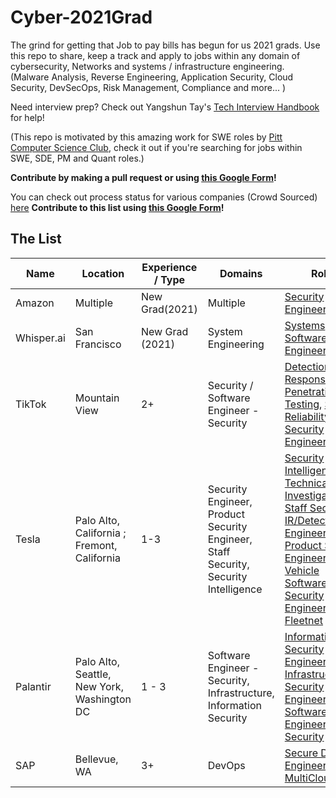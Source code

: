 # Cyber-2021Grad

The grind for getting that Job to pay bills has begun for us 2021 grads. Use this repo to share, keep a track and apply to jobs within any domain of cybersecurity, Networks and systems / infrastructure engineering. 
(Malware Analysis, Reverse Engineering, Application Security, Cloud Security, DevSecOps, Risk Management, Compliance and more... )

Need interview prep? Check out Yangshun Tay's [Tech Interview Handbook](https://yangshun.github.io/tech-interview-handbook/) for help!

(This repo is motivated by this amazing work for SWE roles by [Pitt Computer Science Club](https://github.com/Pitt-CSC/NewGrad-2021), check it out if you're searching for jobs within SWE, SDE, PM and Quant roles.)

**Contribute by making a pull request or using [this Google Form](https://forms.gle/RwVw8jk7dQuK7tUh7)!**

You can check out process status for various companies (Crowd Sourced) [here](https://docs.google.com/spreadsheets/d/1KyHBRVw7PUy0RKciFmAco-vgj_DSMQDf5fZdsggkqFQ/edit?usp=sharing)
**Contribute to this list using [this Google Form](https://forms.gle/WpCKUfUTMX81s4b16)!**

## The List

| Name  |  Location |  Experience / Type | Domains | Roles |
| --- |---|----| ---- | ---- |
|Amazon | Multiple | New Grad(2021) | Multiple |[Security Engineer](https://www.amazon.jobs/en/jobs/1229110/security-engineer-2021-united-states) | 
|Whisper.ai | San Francisco | New Grad (2021) | System Engineering | [Systems Software Engineer](https://whisper.ai/careers/?gh_jid=4465259002) | 
|TikTok| Mountain View | 2+ | Security / Software Engineer - Security | [Detection and Response](https://careers.tiktok.com/position/detail/6857915807416273160), [Penetration Testing](https://careers.tiktok.com/position/detail/6823748069294901512), [Site Reliability](https://careers.tiktok.com/position/detail/6759327120842819847), [IT Security Engineer(Global)](https://careers.tiktok.com/position/detail/6834345915094059277)|
|Tesla|Palo Alto, California ; Fremont, California | 1-3 | Security Engineer, Product Security Engineer, Staff Security, Security Intelligence | [Security Intelligence Technical Investigator](https://www.tesla.com/careers/job/security-intelligencetechnicalinvestigator-64235), [Staff Security IR/Detection Engineer](https://www.tesla.com/careers/job/staff-securityir-detectionengineer-59936), [Product Security Engineer, Vehicle Software](https://www.tesla.com/careers/job/product-securityengineervehiclesoftware-54267), [Security Engineer, Fleetnet](https://www.tesla.com/careers/job/security-engineerfleetnet-68817)|
|Palantir| Palo Alto, Seattle, New York, Washington DC | 1 - 3 | Software Engineer - Security, Infrastructure, Information Security | [Information Security Engineer (CIRT)](https://jobs.lever.co/palantir/17949839-301b-4df8-bfea-9e052ede2ec8), [Infrastructure Security Engineer](https://jobs.lever.co/palantir/27baa7cc-5a3e-4d2b-b819-32cca54bd858), [Software Engineer - Security](https://jobs.lever.co/palantir/0e3659ed-2ac0-4b3d-b6a4-39cf8de6e633) |
|SAP| Bellevue, WA | 3+ | DevOps | [Secure DevOps Engineer for MultiCloud Job](https://jobs.sap.com/job/Bellevue-Multi-Cloud-Secure-DevOps-Engineer-Job-WA-98004/594665601/)|
